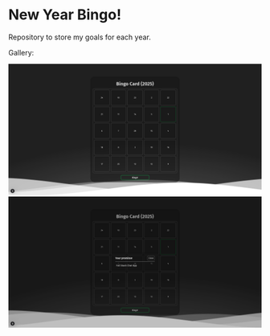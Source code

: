 # New Year Bingo!

Repository to store my goals for each year.

Gallery:

![Bingo 2025](images/bingo_2025.png)
![Bingo 2025 Modal](images/bingo_2025_modal.png)
